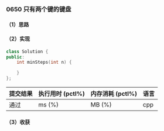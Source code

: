 ### 0650 只有两个键的键盘

#### （1）思路

#### （2）实现

```cpp
class Solution {
public:
    int minSteps(int n) {

    }
};
```

| 提交结果 | 执行用时 (pctl%) | 内存消耗 (pctl%) | 语言 |
|:---------|:-----------------|:-----------------|:-----|
| 通过     |  ms (%)   |  MB (%)  | cpp  |

#### （3）收获
